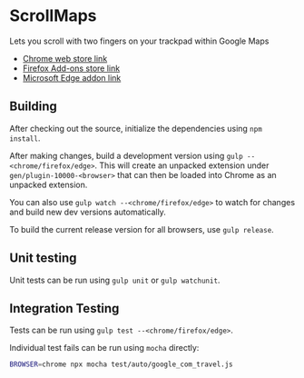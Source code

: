 # ScrollMaps
Lets you scroll with two fingers on your trackpad within Google Maps

- [Chrome web store link](https://chrome.google.com/webstore/detail/scrollmaps/jifommjndpnefcfplgnbhabocomgdjjg)
- [Firefox Add-ons store link](https://addons.mozilla.org/en-US/firefox/addon/scrollmaps)
- [Microsoft Edge addon link](https://microsoftedge.microsoft.com/addons/detail/scrollmaps/mdhhlgkmnlaiofbbemcmigjleiiefmga)

## Building

After checking out the source, initialize the dependencies using `npm install`.

After making changes, build a development version using `gulp --<chrome/firefox/edge>`. This will create an unpacked extension under `gen/plugin-10000-<browser>` that can then be loaded into Chrome as an unpacked extension.

You can also use `gulp watch --<chrome/firefox/edge>` to watch for changes and build new dev versions automatically.

To build the current release version for all browsers, use `gulp release`.

## Unit testing

Unit tests can be run using `gulp unit` or `gulp watchunit`.

## Integration Testing

Tests can be run using `gulp test --<chrome/firefox/edge>`.

Individual test fails can be run using `mocha` directly:

```sh
BROWSER=chrome npx mocha test/auto/google_com_travel.js
```
